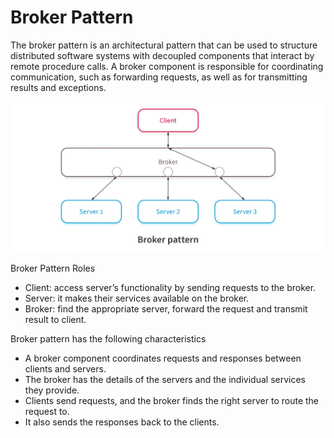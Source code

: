 # Broker Pattern

The broker pattern is an architectural pattern that can be used to structure distributed software systems
with decoupled components that interact by remote procedure calls.
A broker component is responsible for coordinating communication, such as forwarding requests,
as well as for transmitting results and exceptions.

![alt image](../../assets/pattern/broker.png)

Broker Pattern Roles
* Client: access server’s functionality by sending requests to the broker.
* Server: it makes their services available on the broker.
* Broker: find the appropriate server, forward the request and transmit result to client.

Broker pattern has the following characteristics
* A broker component coordinates requests and responses between clients and servers.
* The broker has the details of the servers and the individual services they provide.
* Clients send requests, and the broker finds the right server to route the request to.
* It also sends the responses back to the clients.
